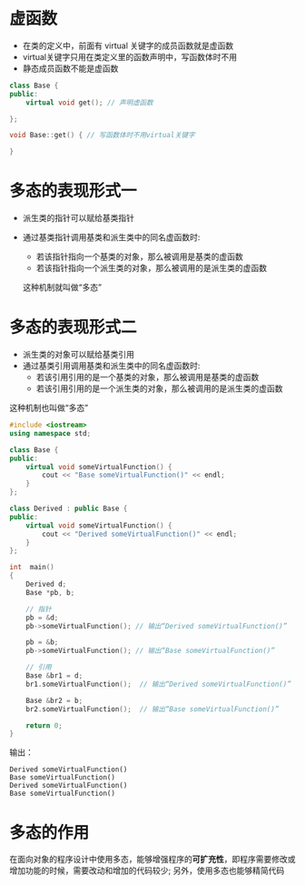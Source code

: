 
# 虚函数
  * 在类的定义中，前面有 virtual 关键字的成员函数就是虚函数
  * virtual关键字只用在类定义里的函数声明中，写函数体时不用
  * 静态成员函数不能是虚函数
```c++
class Base {
public:
    virtual void get(); // 声明虚函数

};

void Base::get() { // 写函数体时不用virtual关键字

}
```

# 多态的表现形式一
 * 派生类的指针可以赋给基类指针
 * 通过基类指针调用基类和派生类中的同名虚函数时:
   * 若该指针指向一个基类的对象，那么被调用是基类的虚函数
   * 若该指针指向一个派生类的对象，那么被调用的是派生类的虚函数
   
   这种机制就叫做“多态”
   
# 多态的表现形式二
  * 派生类的对象可以赋给基类引用
  * 通过基类引用调用基类和派生类中的同名虚函数时:
    * 若该引用引用的是一个基类的对象，那么被调用是基类的虚函数
    * 若该引用引用的是一个派生类的对象，那么被调用的是派生类的虚函数
    
  这种机制也叫做“多态”
  
```c++
#include <iostream>
using namespace std;

class Base {
public:
    virtual void someVirtualFunction() {
        cout << "Base someVirtualFunction()" << endl;
    }
};

class Derived : public Base {
public:
    virtual void someVirtualFunction() {
        cout << "Derived someVirtualFunction()" << endl;
    }
};

int  main()
{
    Derived d;
    Base *pb, b;

    // 指针
    pb = &d;
    pb->someVirtualFunction(); // 输出“Derived someVirtualFunction()”

    pb = &b;
    pb->someVirtualFunction(); // 输出“Base someVirtualFunction()”

    // 引用
    Base &br1 = d;
    br1.someVirtualFunction();  // 输出“Derived someVirtualFunction()”

    Base &br2 = b;
    br2.someVirtualFunction();  // 输出“Base someVirtualFunction()”

    return 0;
}
```
输出：
```
Derived someVirtualFunction()
Base someVirtualFunction()
Derived someVirtualFunction()
Base someVirtualFunction()
```
# 多态的作用
 在面向对象的程序设计中使用多态，能够增强程序的**可扩充性**，即程序需要修改或增加功能的时候，需要改动和增加的代码较少; 另外，使用多态也能够精简代码
